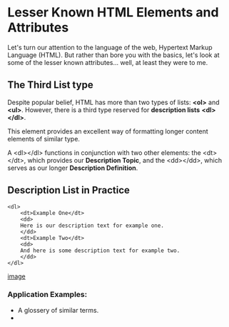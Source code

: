 # Lesser Known HTML Elements and Attributes  
Let's turn our attention to the language of the web, Hypertext Markup Language (HTML). But rather than bore you with the basics, let's look at some of the lesser known attributes... well, at least they were to me. 

## The Third List type
Despite popular belief, HTML has more than two types of lists: **&lt;ol&gt;** and **&lt;ul&gt;**. However, there is a third type reserved for **description lists** **&lt;dl&gt;&lt;/dl&gt;**.  

This element provides an excellent way of formatting longer content elements of similar type. 

A &lt;dl&gt;&lt;/dl&gt; functions in conjunction with two other elements: the &lt;dt&gt;&lt;/dt&gt;, which provides our **Description Topic**, and the &lt;dd&gt;&lt;/dd&gt;, which serves as our longer **Description Definition**. 

## Description List in Practice  
``` 
<dl>
    <dt>Example One</dt>
    <dd>
    Here is our description text for example one.
    </dd>
    <dt>Example Two</dt>
    <dd>
    And here is some description text for example two.
    </dd>
</dl>
```
[image]()



### Application Examples:
- A glossery of similar terms.
- 